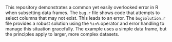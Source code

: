 This repository demonstrates a common yet easily overlooked error in R when subsetting data frames.  The `bug.r` file shows code that attempts to select columns that may not exist.  This leads to an error. The `bugSolution.r` file provides a robust solution using the `%in%` operator and error handling to manage this situation gracefully. The example uses a simple data frame, but the principles apply to larger, more complex datasets.